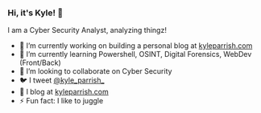 ### Hi, it's Kyle! 👋

I am a Cyber Security Analyst, analyzing thingz!

- 🔭 I’m currently working on building a personal blog at [kyleparrish.com](https://kyleparrish.com)
- 🌱 I’m currently learning Powershell, OSINT, Digital Forensics, WebDev (Front/Back)
- 👯 I’m looking to collaborate on Cyber Security
- 🐦 I tweet [@kyle_parrish_](https://twitter.com/kyle_parrish_)
- 📝 I blog at [kyleparrish.com](kyleparrish.com)
- ⚡ Fun fact: I like to juggle

<!--
**arnydo/arnydo** is a ✨ _special_ ✨ repository because its `README.md` (this file) appears on your GitHub profile.

Here are some ideas to get you started:

- 🔭 I’m currently working on ...
- 🌱 I’m currently learning ...
- 👯 I’m looking to collaborate on ...
- 🤔 I’m looking for help with ...
- 💬 Ask me about ...
- 📫 How to reach me: ...
- 😄 Pronouns: ...
- ⚡ Fun fact: ...
-->
